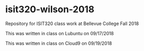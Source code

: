 # isit320-wilson-2018
Repository for ISIT320 class work at Bellevue College Fall 2018

This was written in class on Lubuntu on 09/17/2018

This was written in class on Cloud9 on 09/19/2018
